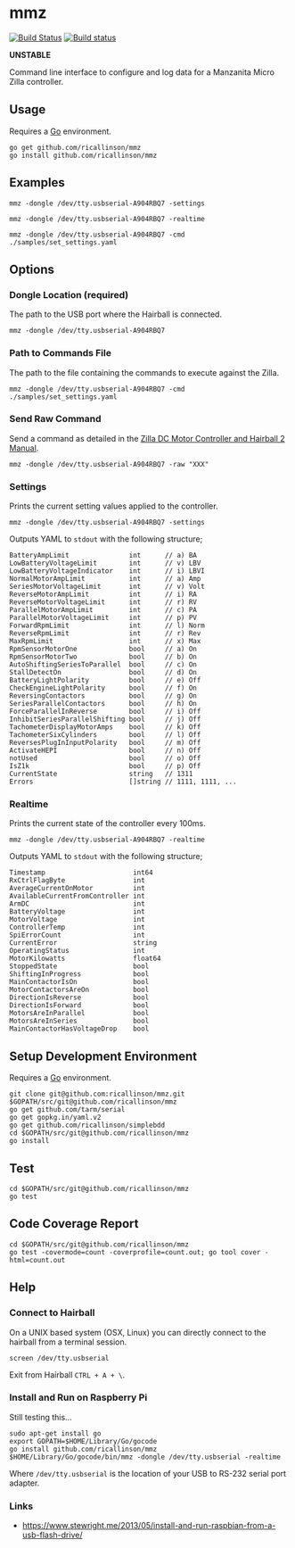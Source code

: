 # mmz

[![Build Status](https://travis-ci.org/ricallinson/mmz.svg?branch=master)](https://travis-ci.org/ricallinson/mmz) [![Build status](https://ci.appveyor.com/api/projects/status/6v17dsgd08n8ieq7/branch/master?svg=true)](https://ci.appveyor.com/project/ricallinson/mmz/branch/master)

__UNSTABLE__

Command line interface to configure and log data for a Manzanita Micro Zilla controller.


## Usage

Requires a [Go](https://golang.org/dl/) environment.

    go get github.com/ricallinson/mmz
    go install github.com/ricallinson/mmz

## Examples

    mmz -dongle /dev/tty.usbserial-A904RBQ7 -settings

    mmz -dongle /dev/tty.usbserial-A904RBQ7 -realtime

    mmz -dongle /dev/tty.usbserial-A904RBQ7 -cmd ./samples/set_settings.yaml

## Options

### Dongle Location (required)

The path to the USB port where the Hairball is connected.

    mmz -dongle /dev/tty.usbserial-A904RBQ7

### Path to Commands File

The path to the file containing the commands to execute against the Zilla.

    mmz -dongle /dev/tty.usbserial-A904RBQ7 -cmd ./samples/set_settings.yaml

### Send Raw Command

Send a command as detailed in the [Zilla DC Motor Controller and Hairball 2 Manual](http://www.manzanitamicro.com/downloads/category/1-zilla?download=92%3Ahb202d).

    mmz -dongle /dev/tty.usbserial-A904RBQ7 -raw "XXX"

### Settings

Prints the current setting values applied to the controller.

    mmz -dongle /dev/tty.usbserial-A904RBQ7 -settings

Outputs YAML to `stdout` with the following structure;

    BatteryAmpLimit               int      // a) BA
    LowBatteryVoltageLimit        int      // v) LBV
    LowBatteryVoltageIndicator    int      // i) LBVI
    NormalMotorAmpLimit           int      // a) Amp
    SeriesMotorVoltageLimit       int      // v) Volt
    ReverseMotorAmpLimit          int      // i) RA
    ReverseMotorVoltageLimit      int      // r) RV
    ParallelMotorAmpLimit         int      // c) PA
    ParallelMotorVoltageLimit     int      // p) PV
    ForwardRpmLimit               int      // l) Norm
    ReverseRpmLimit               int      // r) Rev
    MaxRpmLimit                   int      // x) Max
    RpmSensorMotorOne             bool     // a) On
    RpmSensorMotorTwo             bool     // b) On
    AutoShiftingSeriesToParallel  bool     // c) On
    StallDetectOn                 bool     // d) On
    BatteryLightPolarity          bool     // e) Off
    CheckEngineLightPolarity      bool     // f) On
    ReversingContactors           bool     // g) On
    SeriesParallelContactors      bool     // h) On
    ForceParallelInReverse        bool     // i) Off
    InhibitSeriesParallelShifting bool     // j) Off
    TachometerDisplayMotorAmps    bool     // k) Off
    TachometerSixCylinders        bool     // l) Off
    ReversesPlugInInputPolarity   bool     // m) Off
    ActivateHEPI                  bool     // n) Off
    notUsed                       bool     // o) Off
    IsZ1k                         bool     // p) Off
    CurrentState                  string   // 1311
    Errors                        []string // 1111, 1111, ...

### Realtime

Prints the current state of the controller every 100ms.

    mmz -dongle /dev/tty.usbserial-A904RBQ7 -realtime

Outputs YAML to `stdout` with the following structure;

    Timestamp                      int64
    RxCtrlFlagByte                 int
    AverageCurrentOnMotor          int
    AvailableCurrentFromController int
    ArmDC                          int
    BatteryVoltage                 int
    MotorVoltage                   int
    ControllerTemp                 int
    SpiErrorCount                  int
    CurrentError                   string
    OperatingStatus                int
    MotorKilowatts                 float64
    StoppedState                   bool
    ShiftingInProgress             bool
    MainContactorIsOn              bool
    MotorContactorsAreOn           bool
    DirectionIsReverse             bool
    DirectionIsForward             bool
    MotorsAreInParallel            bool
    MotorsAreInSeries              bool
    MainContactorHasVoltageDrop    bool

## Setup Development Environment

Requires a [Go](https://golang.org/dl/) environment.

    git clone git@github.com:ricallinson/mmz.git $GOPATH/src/git@github.com/ricallinson/mmz
    go get github.com/tarm/serial
    go get gopkg.in/yaml.v2
    go get github.com/ricallinson/simplebdd
    cd $GOPATH/src/git@github.com/ricallinson/mmz
    go install

## Test

    cd $GOPATH/src/git@github.com/ricallinson/mmz
    go test

## Code Coverage Report

    cd $GOPATH/src/git@github.com/ricallinson/mmz
    go test -covermode=count -coverprofile=count.out; go tool cover -html=count.out

## Help

### Connect to Hairball

On a UNIX based system (OSX, Linux) you can directly connect to the hairball from a terminal session.

    screen /dev/tty.usbserial

Exit from Hairball `CTRL + A + \`.

### Install and Run on Raspberry Pi

Still testing this...

    sudo apt-get install go
    export GOPATH=$HOME/Library/Go/gocode
    go install github.com/ricallinson/mmz
    $HOME/Library/Go/gocode/bin/mmz -dongle /dev/tty.usbserial -realtime

Where `/dev/tty.usbserial` is the location of your USB to RS-232 serial port adapter.

### Links

* https://www.stewright.me/2013/05/install-and-run-raspbian-from-a-usb-flash-drive/
